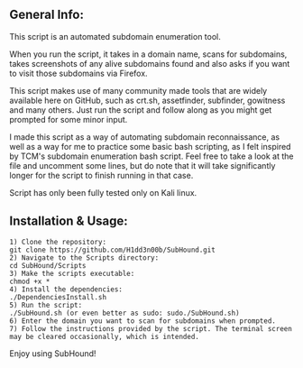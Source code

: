 ## General Info:

This script is an automated subdomain enumeration tool.

When you run the script, it takes in a domain name, scans for subdomains, takes screenshots of any alive subdomains found and also asks if you want to visit those subdomains via Firefox.

This script makes use of many community made tools that are widely available here on GitHub, such as crt.sh, assetfinder, subfinder, gowitness and many others.
Just run the script and follow along as you might get prompted for some minor input.

I made this script as a way of automating subdomain reconnaissance, as well as a way for me to practice some basic bash scripting, as I felt inspired by TCM's subdomain enumeration bash script.
Feel free to take a look at the file and uncomment some lines, but do note that it will take significantly longer for the script to finish running in that case.

Script has only been fully tested only on Kali linux.

## Installation & Usage:

```
1) Clone the repository:
git clone https://github.com/H1dd3n00b/SubHound.git
2) Navigate to the Scripts directory:
cd SubHound/Scripts
3) Make the scripts executable:
chmod +x *
4) Install the dependencies:
./DependenciesInstall.sh
5) Run the script:
./SubHound.sh (or even better as sudo: sudo./SubHound.sh)
6) Enter the domain you want to scan for subdomains when prompted.
7) Follow the instructions provided by the script. The terminal screen may be cleared occasionally, which is intended.
```
Enjoy using SubHound!
